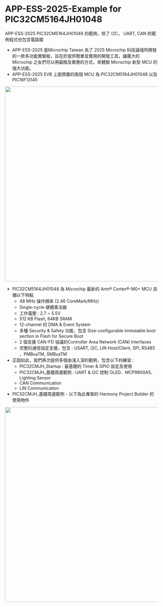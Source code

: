 # APP-ESS-2025-Example for PIC32CM5164JH01048
APP-ESS-2025 PIC32CM5164JH01048 的範例，除了 I2C， UART, CAN 的範例程式也包含電路圖
* APP-ESS-2025 是Microchip Taiwan 為了 2025 Microchip 科技論壇所開發的一款多功能實驗板，旨在於提供簡單並實用的開發工具，讓廣大的 Microchip 之友們可以用最精及實惠的方式，來體驗 Microchip 新型 MCU 的強大功能。
* APP-ESS-2025 EVB 上面預置的兩個 MCU 為 PIC32CM5164JH01048 以及 PIC16F13145

<img src="https://github.com/CalvinHoMicrochip/APP-ESS-2025-Example-for-PIC32CM5164JH01048/blob/main/APP_ESS_2025_Picture1.jpg" width="640px">
  
* PIC32CM5164JH01048 為 Microchip 最新的 Arm® Cortex®-M0+ MCU 具備以下特點 
  * 48 MHz 操作頻率 (2.46 CoreMark/MHz) 
  * Single-cycle 硬體乘法器 
  * 工作電壓 : 2.7 ~ 5.5V 
  * 512 KB Flash, 64KB SRAM  
  * 12-channel 的 DMA & Event System 
  * 多種 Security & Safety 功能，包含 Size-configurable immutable boot section in Flash for Secure Boot 
  * 2 個支援 CAN-FD 協議的Controller Area Network (CAN) Interfaces  
  * 完整的通信協定支援，包含 : USART, I2C, LIN Host/Client, SPI, RS485 ，PMBusTM, SMBusTM
* 正因如此，我們再次提供多個由淺入深的範例，包含以下的練習 :
  * PIC32CMJH_Startup : 最基礎的 Timer & GPIO 設定及使用
  * PIC32CMJH_基礎周邊範例 : UART & I2C 控制 OLED、MCP9800A5、Lighting Sensor 
  * CAN Communication
  * LIN Communication
* PIC32CMJH_基礎周邊範例 - 以下為此專案的 Harmony Project Builder 的使用物件
<img src="https://github.com/CalvinHoMicrochip/APP-ESS-2025-Example-for-PIC32CM5164JH01048/blob/main/PIC32CM5164JH_Harmony_Project1.jpg" width="640px">
